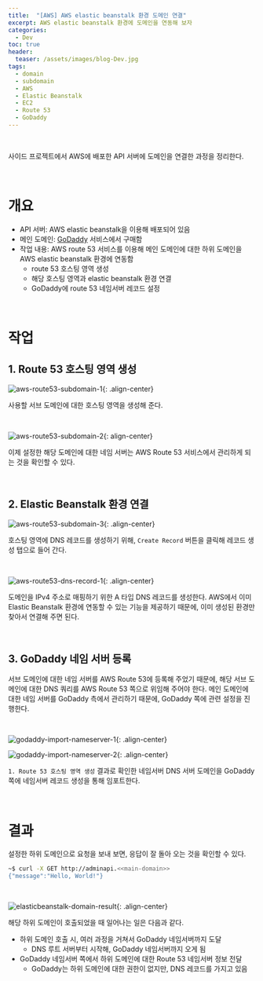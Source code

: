 ```yaml
---
title:  "[AWS] AWS elastic beanstalk 환경 도메인 연결"
excerpt: AWS elastic beanstalk 환경에 도메인을 연동해 보자
categories:
  - Dev
toc: true
header:
  teaser: /assets/images/blog-Dev.jpg
tags:
  - domain
  - subdomain
  - AWS
  - Elastic Beanstalk
  - EC2
  - Route 53
  - GoDaddy
---
```


<br>

사이드 프로젝트에서 AWS에 배포한 API 서버에 도메인을 연결한 과정을 정리한다.

<br>

# 개요

- API 서버: AWS elastic beanstalk을 이용해 배포되어 있음
- 메인 도메인: [GoDaddy](https://kr.godaddy.com/) 서비스에서 구매함
- 작업 내용: AWS route 53 서비스를 이용해 메인 도메인에 대한 하위 도메인을 AWS elastic beanstalk 환경에 연동함
  - route 53 호스팅 영역 생성
  - 해당 호스팅 영역과 elastic beanstalk 환경 연결
  - GoDaddy에 route 53 네임서버 레코드 설정

<br>



# 작업



## 1. Route 53 호스팅 영역 생성

![aws-route53-subdomain-1]({{site.url}}/assets/images/aws-route53-subdomain-1.png){: .align-center}

사용할 서브 도메인에 대한 호스팅 영역을 생성해 준다.

<br>

![aws-route53-subdomain-2]({{site.url}}/assets/images/aws-route53-subdomain-2.png){: align-center}

이제 설정한 해당 도메인에 대한 네임 서버는 AWS Route 53 서비스에서 관리하게 되는 것을 확인할 수 있다.

<br>

## 2. Elastic Beanstalk 환경 연결

![aws-route53-subdomain-3]({{site.url}}/assets/images/aws-route53-subdomain-3.png){: .align-center}

호스팅 영역에 DNS 레코드를 생성하기 위해, `Create Record` 버튼을 클릭해 레코드 생성 탭으로 들어 간다.

<br>

![aws-route53-dns-record-1]({{site.url}}/assets/images/aws-route53-dns-record-1.png){: .align-center}

도메인을 IPv4 주소로 매핑하기 위한 A 타입 DNS 레코드를 생성한다. AWS에서 이미 Elastic Beanstalk 환경에 연동할 수 있는 기능을 제공하기 때문에, 이미 생성된 환경만 찾아서 연결해 주면 된다.



<br>



## 3. GoDaddy 네임 서버 등록



서브 도메인에 대한 네임 서버를 AWS Route 53에 등록해 주었기 때문에, 해당 서브 도메인에 대한 DNS 쿼리를 AWS Route 53 쪽으로 위임해 주어야 한다. 메인 도메인에 대한 네임 서버를 GoDaddy 측에서 관리하기 때문에, GoDaddy 쪽에 관련 설정을 진행한다.



<br>

![godaddy-import-nameserver-1]({{site.url}}/assets/images/godaddy-import-nameserver-1.png){: .align-center}

![godaddy-import-nameserver-2]({{site.url}}/assets/images/godaddy-import-nameserver-2.png){: .align-center}

`1. Route 53 호스팅 영역 생성` 결과로 확인한 네임서버 DNS 서버 도메인을 GoDaddy 쪽에 네임서버 레코드 생성을 통해 임포트한다.



<br>

# 결과

설정한 하위 도메인으로 요청을 보내 보면, 응답이 잘 돌아 오는 것을 확인할 수 있다.

```bash
~$ curl -X GET http://adminapi.<<main-domain>>
{"message":"Hello, World!"}
```

<br>

![elasticbeanstalk-domain-result]({{site.url}}/assets/images/elasticbeanstalk-domain-result.png){: .align-center}

해당 하위 도메인이 호출되었을 때 일어나는 일은 다음과 같다.

- 하위 도메인 호출 시, 여러 과정을 거쳐서 GoDaddy 네임서버까지 도달
  - DNS 루트 서버부터 시작해, GoDaddy 네임서버까지 오게 됨
- GoDaddy 네임서버 쪽에서 하위 도메인에 대한 Route 53 네임서버 정보 전달
  - GoDaddy는 하위 도메인에 대한 권한이 없지만, DNS 레코드를 가지고 있음

